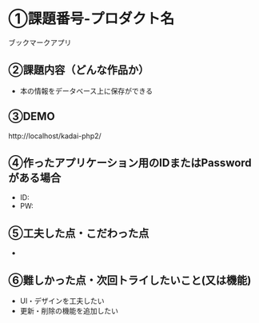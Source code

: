 # ①課題番号-プロダクト名

ブックマークアプリ

## ②課題内容（どんな作品か）

- 本の情報をデータベース上に保存ができる

## ③DEMO

http://localhost/kadai-php2/

## ④作ったアプリケーション用のIDまたはPasswordがある場合

- ID:
- PW:

## ⑤工夫した点・こだわった点

- 

## ⑥難しかった点・次回トライしたいこと(又は機能)

- UI・デザインを工夫したい
- 更新・削除の機能を追加したい